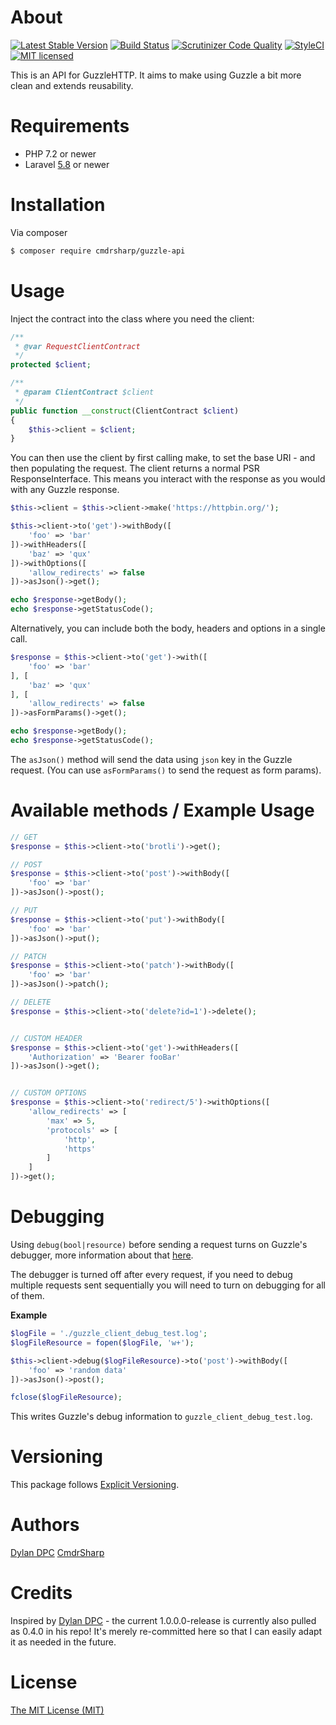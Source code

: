 # About
[![Latest Stable Version](https://poser.pugx.org/cmdrsharp/guzzle-api/v/stable)](https://packagist.org/packages/cmdrsharp/guzzle-api)
[![Build Status](https://travis-ci.org/CmdrSharp/guzzle-api.svg?branch=master)](https://travis-ci.org/CmdrSharp/guzzle-api)
[![Scrutinizer Code Quality](https://scrutinizer-ci.com/g/CmdrSharp/guzzle-api/badges/quality-score.png?b=master)](https://scrutinizer-ci.com/g/CmdrSharp/guzzle-api/?branch=master)
[![StyleCI](https://styleci.io/repos/126625030/shield?branch=master)](https://styleci.io/repos/126625030)
[![MIT licensed](https://img.shields.io/badge/license-MIT-blue.svg)](./LICENSE)

This is an API for GuzzleHTTP. It aims to make using Guzzle a bit more clean and extends reusability.

# Requirements
* PHP 7.2 or newer
* Laravel [5.8](https://laravel.com/docs/5.8) or newer

# Installation
Via composer
```bash
$ composer require cmdrsharp/guzzle-api
```

# Usage
Inject the contract into the class where you need the client:
```php
/**
 * @var RequestClientContract
 */
protected $client;

/**
 * @param ClientContract $client
 */
public function __construct(ClientContract $client)
{
    $this->client = $client;
}
```

You can then use the client by first calling make, to set the base URI - and then populating the request.
The client returns a normal PSR ResponseInterface. This means you interact with the response as you would with any Guzzle response.
```php
$this->client = $this->client->make('https://httpbin.org/');

$this->client->to('get')->withBody([
	'foo' => 'bar'
])->withHeaders([
	'baz' => 'qux'
])->withOptions([
	'allow_redirects' => false
])->asJson()->get();

echo $response->getBody();
echo $response->getStatusCode();
```

Alternatively, you can include both the body, headers and options in a single call.

```php
$response = $this->client->to('get')->with([
    'foo' => 'bar'
], [
    'baz' => 'qux'
], [
    'allow_redirects' => false
])->asFormParams()->get();

echo $response->getBody();
echo $response->getStatusCode();
```

The `asJson()` method will send the data using `json` key in the Guzzle request. (You can use `asFormParams()` to send the request as form params).

# Available methods / Example Usage
```php
// GET
$response = $this->client->to('brotli')->get();

// POST
$response = $this->client->to('post')->withBody([
	'foo' => 'bar'
])->asJson()->post();

// PUT
$response = $this->client->to('put')->withBody([
	'foo' => 'bar'
])->asJson()->put();

// PATCH
$response = $this->client->to('patch')->withBody([
	'foo' => 'bar'
])->asJson()->patch();

// DELETE
$response = $this->client->to('delete?id=1')->delete();


// CUSTOM HEADER
$response = $this->client->to('get')->withHeaders([
	'Authorization' => 'Bearer fooBar'
])->asJson()->get();


// CUSTOM OPTIONS
$response = $this->client->to('redirect/5')->withOptions([
	'allow_redirects' => [
		'max' => 5,
		'protocols' => [
			'http',
			'https'
		]
	]
])->get();
```

# Debugging

Using `debug(bool|resource)` before sending a request turns on Guzzle's debugger, more information about that [here](http://docs.guzzlephp.org/en/stable/request-options.html#debug).

The debugger is turned off after every request, if you need to debug multiple requests sent sequentially you will need to turn on debugging for all of them.

**Example**

```php
$logFile = './guzzle_client_debug_test.log';
$logFileResource = fopen($logFile, 'w+');

$this->client->debug($logFileResource)->to('post')->withBody([
	'foo' => 'random data'
])->asJson()->post();

fclose($logFileResource);
```

This writes Guzzle's debug information to `guzzle_client_debug_test.log`.

# Versioning
This package follows [Explicit Versioning](https://github.com/exadra37-versioning/explicit-versioning).

# Authors
[Dylan DPC](https://github.com/Dylan-DPC)
[CmdrSharp](https://github.com/CmdrSharp)

# Credits
Inspired by [Dylan DPC](https://github.com/Dylan-DPC) - the current 1.0.0.0-release is currently also pulled as 0.4.0 in his repo! It's merely re-committed here so that I can easily adapt it as needed in the future.

# License
[The MIT License (MIT)](LICENSE)
